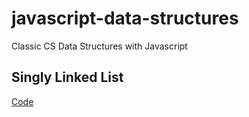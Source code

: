 # javascript-data-structures

Classic CS Data Structures with Javascript

## Singly Linked List

[Code](https://github.com/antoniofull/javascript-data-structures/blob/master/src/SinglyLinkedList.js)
